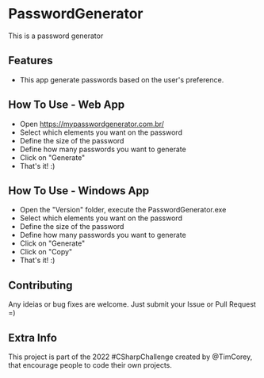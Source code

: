 # PasswordGenerator

This is a password generator

## Features
 * This app generate passwords based on the user's preference.

## How To Use - Web App
 * Open https://mypasswordgenerator.com.br/
 * Select which elements you want on the password
 * Define the size of the password
 * Define how many passwords you want to generate
 * Click on "Generate"
 * That's it! :)

## How To Use - Windows App
 * Open the "Version" folder, execute the PasswordGenerator.exe
 * Select which elements you want on the password
 * Define the size of the password
 * Define how many passwords you want to generate
 * Click on "Generate"
 * Click on "Copy"
 * That's it! :)

## Contributing
Any ideias or bug fixes are welcome. Just submit your Issue or Pull Request =)

## Extra Info
This project is part of the 2022 #CSharpChallenge created by @TimCorey, that encourage people to code their own projects.
